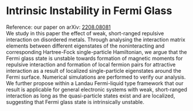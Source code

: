 # Intrinsic Instability in Fermi Glass

Reference: our paper on arXiv: [2208.08081](https://arxiv.org/pdf/2208.08081.pdf)     
We study in this paper the effect of weak, short-ranged repulsive interaction on disordered metals. Through analysing the interaction matrix elements between different eigenstates of the noninteracting and corresponding Hartree-Fock single-particle Hamiltonian, we argue that the Fermi
glass state is unstable towards formation of magnetic moments for repulsive interaction and formation of local fermion pairs for attractive interaction as a result of localized single-particle eigenstates around the Fermi surface. Numerical simulations are performed to verify our analysis. We further
propose within a Landau Fermi-liquid type framework that our result is applicable for general electronic systems with weak, short-ranged interaction as long as the quasi-particle states exist and are
localized, suggesting that Fermi glass state is intrinsically unstable.
